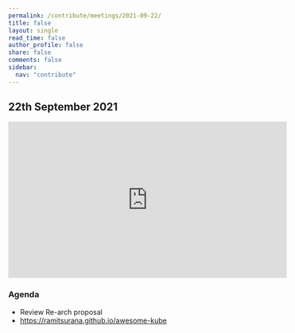 ```yaml
---
permalink: /contribute/meetings/2021-09-22/
title: false
layout: single
read_time: false
author_profile: false
share: false
comments: false
sidebar:
  nav: "contribute"
---
```


## 22th September 2021

<iframe width="560" height="315" src="https://www.youtube.com/embed/XlSj6fMMZMs" title="YouTube video player" frameborder="0" allow="accelerometer; autoplay; clipboard-write; encrypted-media; gyroscope; picture-in-picture" allowfullscreen></iframe>

### Agenda
* Review Re-arch proposal
* https://ramitsurana.github.io/awesome-kube
